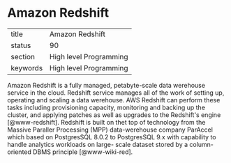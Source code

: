 # Amazon Redshift


|          |                        |
| -------- | ---------------------- |
| title    | Amazon Redshift        | 
| status   | 90                     |
| section  | High level Programming |
| keywords | High level Programming |


     
Amazon Redshift is a fully managed, petabyte-scale data werehouse
service in the cloud. Redshift service manages all of the work of
setting up, operating and scaling a data werehouse. AWS Redshift can
perform these tasks including provisioning capacity, monitoring and
backing up the cluster, and applying patches as well as upgrades to
the Redshift's engine [@www-redshift].  Redshift is built on thet
top of technology from the Massive Paraller Processing (MPP)
data-werehouse company ParAccel which based on PostgresSQL 8.0.2 to
PostgresSQL 9.x with capability to handle analytics workloads on
large- scale dataset stored by a column-oriented DBMS
principle [@www-wiki-red].

